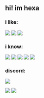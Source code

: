 ## hi! im <b>hexa</b>
### i like:
![](https://img.shields.io/badge/drawing-black?logo=krita&logoColor=red)
![](https://img.shields.io/badge/designing-black?logo=adobephotoshop&logoColor=blue)
![](https://img.shields.io/badge/coding-black?logo=visualstudiocode&logoColor=blue)

### i know:
![](https://img.shields.io/badge/-CSS-black?logo=css3&logoColor=orange)
![](https://img.shields.io/badge/JavaScript-black?logo=javascript&logoColor=yellow)
![](https://img.shields.io/badge/-HTML-black?logo=html5&logoColor=blue)
![](https://img.shields.io/badge/bash-black?logo=gnubash&logoColor=white)
![](https://img.shields.io/badge/batch-black?logo=windows&logoColor=blue)

### discord:
[![](https://lanyard-profile-readme.vercel.app/api/885893807235809280)](https://discord.com/users/885893807235809280)

![](https://komarev.com/ghpvc/?username=hexa69&color=blueviolet) ![](https://img.shields.io/badge/arch-btw-blue?logo=archlinux&logoColor=blue)


